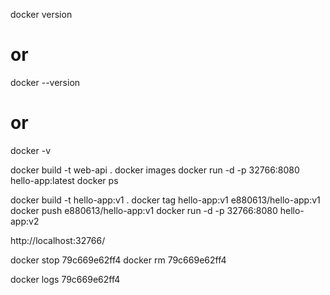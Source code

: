docker version
# or
docker --version
# or
docker -v

docker build -t web-api .
docker images
docker run -d -p 32766:8080 hello-app:latest
docker ps

docker build -t hello-app:v1 .
docker tag hello-app:v1  e880613/hello-app:v1
docker push e880613/hello-app:v1
docker run -d -p 32766:8080 hello-app:v2

http://localhost:32766/

docker stop 79c669e62ff4
docker rm 79c669e62ff4

docker logs 79c669e62ff4


